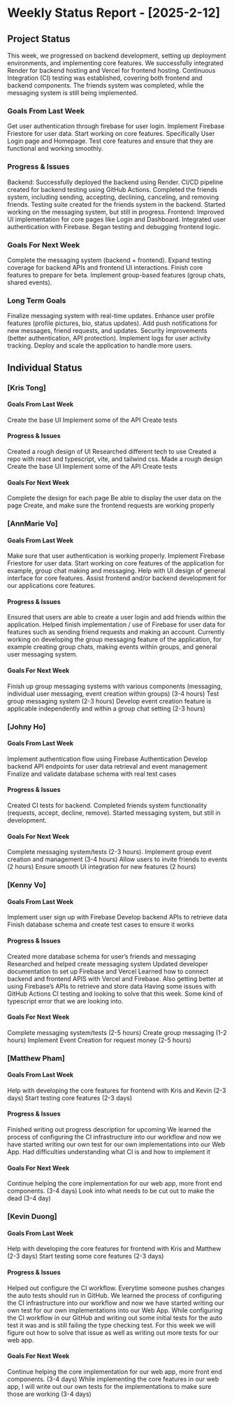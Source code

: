 # Weekly Status Report - [2025-2-12]

## Project Status

This week, we progressed on backend development, setting up deployment environments, and implementing core features. We successfully integrated Render for backend hosting and Vercel for frontend hosting. Continuous Integration (CI) testing was established, covering both frontend and backend components. The friends system was completed, while the messaging system is still being implemented.

### Goals From Last Week

Get user authentication through firebase for user login.
Implement Firebase Friestore for user data.
Start working on core features. Specifically User Login page and Homepage.
Test core features and ensure that they are functional and working smoothly.

### Progress & Issues

Backend:
Successfully deployed the backend using Render.
CI/CD pipeline created for backend testing using GitHub Actions.
Completed the friends system, including sending, accepting, declining, canceling, and removing friends.
Testing suite created for the friends system in the backend.
Started working on the messaging system, but still in progress.
Frontend:
Improved UI implementation for core pages like Login and Dashboard.
Integrated user authentication with Firebase.
Began testing and debugging frontend logic.

### Goals For Next Week

Complete the messaging system (backend + frontend).
Expand testing coverage for backend APIs and frontend UI interactions.
Finish core features to prepare for beta.
Implement group-based features (group chats, shared events).

### Long Term Goals

Finalize messaging system with real-time updates.
Enhance user profile features (profile pictures, bio, status updates).
Add push notifications for new messages, friend requests, and updates.
Security improvements (better authentication, API protection).
Implement logs for user activity tracking.
Deploy and scale the application to handle more users.

## Individual Status

### [Kris Tong]

#### Goals From Last Week

Create the base UI
Implement some of the API
Create tests

#### Progress & Issues

Created a rough design of UI
Researched different tech to use
Created a repo with react and typescript, vite, and tailwind css.
Made a rough design  
Create the base UI
Implement some of the API
Create tests

#### Goals For Next Week

Complete the design for each page
Be able to display the user data on the page
Create, and make sure the frontend requests are working properly

### [AnnMarie Vo]

#### Goals From Last Week

Make sure that user authentication is working properly.
Implement Firebase Friestore for user data.
Start working on core features of the application for example, group chat making and messaging.
Help with UI design of general interface for core features.
Assist frontend and/or backend development for our applications core features.

#### Progress & Issues

Ensured that users are able to create a user login and add friends within the application.
Helped finish implementation / use of Firebase for user data for features such as sending friend requests and making an account.
Currently working on developing the group messaging feature of the application, for example creating group chats, making events within groups, and general user messaging system.

#### Goals For Next Week

Finish up group messaging systems with various components (messaging, individual user messaging, event creation within groups) (3-4 hours)
Test group messaging system (2-3 hours)
Develop event creation feature is applicable independently and within a group chat setting (2-3 hours)

### [Johny Ho]

#### Goals From Last Week

Implement authentication flow using Firebase Authentication
Develop backend API endpoints for user data retrieval and event management
Finalize and validate database schema with real test cases

#### Progress & Issues

Created CI tests for backend.
Completed friends system functionality (requests, accept, decline, remove).
Started messaging system, but still in development.

#### Goals For Next Week

Complete messaging system/tests (2-3 hours).
Implement group event creation and management (3-4 hours)
Allow users to invite friends to events (2 hours)
Ensure smooth UI integration for new features (2 hours)

### [Kenny Vo]

#### Goals From Last Week

Implement user sign up with Firebase
Develop backend APIs to retrieve data
Finish database schema and create test cases to ensure it works

#### Progress & Issues

Created more database schema for user’s friends and messaging
Researched and helped create messaging system
Updated developer documentation to set up Firebase and Vercel
Learned how to connect backend and frontend APIS with Vercel and Firebase. Also getting better at using Firebase’s APIs to retrieve and store data
Having some issues with GitHub Actions CI testing and looking to solve that this week. Some kind of typescript error that we are looking into.

#### Goals For Next Week

Complete messaging system/tests (2-5 hours)
Create group messaging (1-2 hours)
Implement Event Creation for request money (2-5 hours)

### [Matthew Pham]

#### Goals From Last Week

Help with developing the core features for frontend with Kris and Kevin (2-3 days)
Start testing core features (2-3 days)

#### Progress & Issues

Finished writing out progress description for upcoming
We learned the process of configuring the CI infrastructure into our workflow and now we have started writing our own test for our own implementations into our Web App.
Had difficulties understanding what CI is and how to implement it

#### Goals For Next Week

Continue helping the core implementation for our web app, more front end components. (3-4 days)
Look into what needs to be cut out to make the dead (3-4 day)

### [Kevin Duong]

#### Goals From Last Week

Help with developing the core features for frontend with Kris and Matthew (2-3 days)
Start testing some core features (2-3 days)

#### Progress & Issues

Helped out configure the CI workflow. Everytime someone pushes changes the auto tests should run in GitHub.
We learned the process of configuring the CI infrastructure into our workflow and now we have started writing our own test for our own implementations into our Web App.
While configuring the CI workflow in our GitHub and writing out some initial tests for the auto test it was and is still failing the type checking test. For this week we will figure out how to solve that issue as well as writing out more tests for our web app.

#### Goals For Next Week

Continue helping the core implementation for our web app, more front end components. (3-4 days)
While implementing the core features in our web app, I will write out our own tests for the implementations to make sure those are working (3-4 days)
